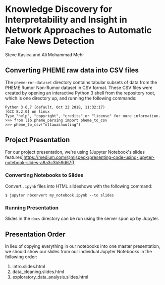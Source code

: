# Knowledge Discovery for Interpretability and Insight in Network Approaches to Automatic Fake News Detection

Steve Kasica and Ali Mohammad Mehr

## Converting PHEME raw data into CSV files
The `pheme-rnr-dataset` directory contains tabular subsets of data from the PHEME Rumor Non-Rumor dataset in CSV format. These CSV files were created by opening an interactive Python 3 shell from the repository root, which is one directory up, and running the following commands:

```
Python 3.6.7 (default, Oct 22 2018, 11:32:17)
[GCC 8.2.0] on linux
Type "help", "copyright", "credits" or "license" for more information.
>>> from lib.pheme_parsing import pheme_to_csv
>>> pheme_to_csv("ottawashooting")
```

## Project Presentation

For our project presentation, we're using [Jupyter Notebook's slides features]https://medium.com/@mjspeck/presenting-code-using-jupyter-notebook-slides-a8a3c3b59d67()

### Converting Notebooks to Slides

Convert `.ipynb` files into HTML slideshows with the following command:

```
$ jupyter nbconvert my_notebook.ipynb --to slides
```

### Running Presentation

Slides in the `docs` directory can be run using the server spun up by Jupyter.

## Presentation Order
In lieu of copying everything in our notebooks into one master presentation, we should show our slides from our individual Jupyter Notebooks in the following order:

1. intro.slides.html
2. data_cleaning.slides.html
3. exploratory_data_analysis.slides.html